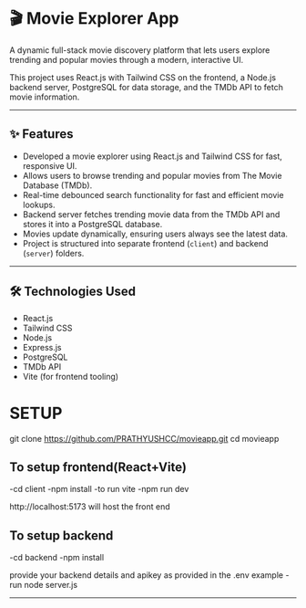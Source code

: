 # 🎬 Movie Explorer App

A dynamic full-stack movie discovery platform that lets users explore trending and popular movies through a modern, interactive UI.

This project uses React.js with Tailwind CSS on the frontend, a Node.js backend server, PostgreSQL for data storage, and the TMDb API to fetch movie information.

---

## ✨ Features

- Developed a movie explorer using React.js and Tailwind CSS for fast, responsive UI.
- Allows users to browse trending and popular movies from The Movie Database (TMDb).
- Real-time debounced search functionality for fast and efficient movie lookups.
- Backend server fetches trending movie data from the TMDb API and stores it into a PostgreSQL database.
- Movies update dynamically, ensuring users always see the latest data.
- Project is structured into separate frontend (`client`) and backend (`server`) folders.

---

## 🛠 Technologies Used

- React.js
- Tailwind CSS
- Node.js
- Express.js
- PostgreSQL
- TMDb API
- Vite (for frontend tooling)

# SETUP

git clone https://github.com/PRATHYUSHCC/movieapp.git
cd movieapp

## To setup frontend(React+Vite)
-cd client
-npm install
-to run vite 
-npm run dev

http://localhost:5173 will host the front end

## To setup backend

-cd backend
-npm install

provide your backend details and apikey as provided in the .env example
-run node server.js



---


